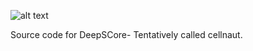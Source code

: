 ![alt text](https://github.com/pabloswfly/DeepSCore/blob/master/logo_thin.png?raw=true)

Source code for DeepSCore- Tentatively called cellnaut.
